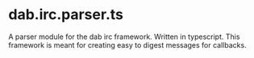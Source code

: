 # dab.irc.parser.ts
A parser module for the dab irc framework. Written in typescript. This framework is meant for creating easy to digest messages for callbacks.
